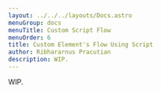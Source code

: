 ```yaml
---
layout: ../../../layouts/Docs.astro
menuGroup: docs
menuTitle: Custom Script Flow
menuOrder: 6
title: Custom Element's Flow Using Script
author: Ribhararnus Pracutian
description: WIP.
---
```


WIP.
